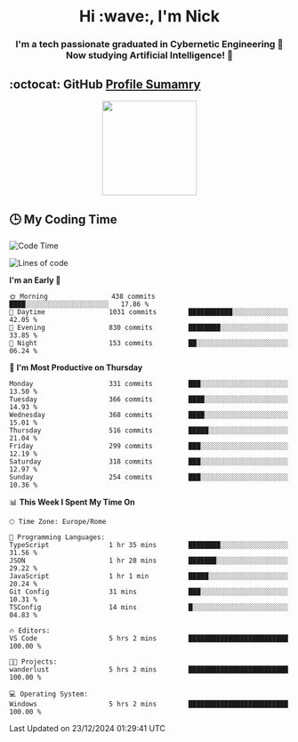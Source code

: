 <h1 align="center">Hi :wave:, I'm Nick</h1>

<h3 align="center">I'm a tech passionate graduated in Cybernetic Engineering 🤖<br>
Now studying Artificial Intelligence! 🧠</h3>


## :octocat: GitHub <a href="https://github.com/vn7n24fzkq/github-profile-summary-cards">Profile Sumamry</a>

<p align="center">
   <img style="height:170px;display:inline-block"  src="http://github-profile-summary-cards.vercel.app/api/cards/profile-details?username=CodeClimberNT&theme=github_dark" />
<!--    <img style="height:170px;display:inline-block"  src="http://github-profile-summary-cards.vercel.app/api/cards/repos-per-language?username=CodeClimberNT&theme=github_dark&exclude=" /> -->
</p>

 ## :clock3: My Coding Time 
 
<!--START_SECTION:waka-->
![Code Time](http://img.shields.io/badge/Code%20Time-388%20hrs%2055%20mins-blue)

![Lines of code](https://img.shields.io/badge/From%20Hello%20World%20I%27ve%20Written-3.7%20million%20lines%20of%20code-blue)

**I'm an Early 🐤** 

```text
🌞 Morning                438 commits         ████░░░░░░░░░░░░░░░░░░░░░   17.86 % 
🌆 Daytime                1031 commits        ███████████░░░░░░░░░░░░░░   42.05 % 
🌃 Evening                830 commits         ████████░░░░░░░░░░░░░░░░░   33.85 % 
🌙 Night                  153 commits         ██░░░░░░░░░░░░░░░░░░░░░░░   06.24 % 
```
📅 **I'm Most Productive on Thursday** 

```text
Monday                   331 commits         ███░░░░░░░░░░░░░░░░░░░░░░   13.50 % 
Tuesday                  366 commits         ████░░░░░░░░░░░░░░░░░░░░░   14.93 % 
Wednesday                368 commits         ████░░░░░░░░░░░░░░░░░░░░░   15.01 % 
Thursday                 516 commits         █████░░░░░░░░░░░░░░░░░░░░   21.04 % 
Friday                   299 commits         ███░░░░░░░░░░░░░░░░░░░░░░   12.19 % 
Saturday                 318 commits         ███░░░░░░░░░░░░░░░░░░░░░░   12.97 % 
Sunday                   254 commits         ███░░░░░░░░░░░░░░░░░░░░░░   10.36 % 
```


📊 **This Week I Spent My Time On** 

```text
🕑︎ Time Zone: Europe/Rome

💬 Programming Languages: 
TypeScript               1 hr 35 mins        ████████░░░░░░░░░░░░░░░░░   31.56 % 
JSON                     1 hr 28 mins        ███████░░░░░░░░░░░░░░░░░░   29.22 % 
JavaScript               1 hr 1 min          █████░░░░░░░░░░░░░░░░░░░░   20.24 % 
Git Config               31 mins             ███░░░░░░░░░░░░░░░░░░░░░░   10.31 % 
TSConfig                 14 mins             █░░░░░░░░░░░░░░░░░░░░░░░░   04.83 % 

🔥 Editors: 
VS Code                  5 hrs 2 mins        █████████████████████████   100.00 % 

🐱‍💻 Projects: 
wanderlust               5 hrs 2 mins        █████████████████████████   100.00 % 

💻 Operating System: 
Windows                  5 hrs 2 mins        █████████████████████████   100.00 % 
```


 Last Updated on 23/12/2024 01:29:41 UTC
<!--END_SECTION:waka-->

